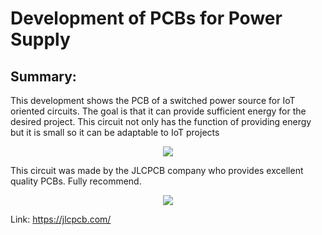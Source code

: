 # Development of PCBs for Power Supply

## Summary: 

This development shows the PCB of a switched power source for IoT oriented circuits. 
The goal is that it can provide sufficient energy for the desired project. This circuit not only has the function of providing energy but it is small so it can be adaptable to IoT projects

<p align="center">
 <img src="http://fdlogic.com/wp-content/uploads/2020/01/SMPS_IoT-22222.png">
</p>



This circuit was made by the JLCPCB company who provides excellent quality PCBs. Fully recommend.

<p align="center">
 <img src="https://jlcpcb.com/images/home-logo.c9dd1b0b.jpg">
</p>

Link: https://jlcpcb.com/
